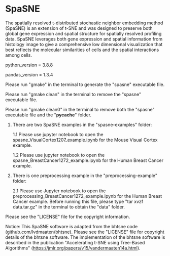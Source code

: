 # SpaSNE

The spatially resolved t-distributed stochastic neighbor embedding method (SpaSNE) is an 
extension of t-SNE and was designed to preserve both global gene expression and spatial 
structure for spatially resolved profiling data. SpaSNE leverages both gene expression 
and spatial information from histology image to give a comprehensive low dimensional 
visualization that best reflects the molecular similarities of cells and the spatial 
interactions among cells.  

python_version = 3.8.8

pandas_version = 1.3.4

Please run "gmake" in the terminal to generate the "spasne" executable file.

Please run "gmake clean" in the terminal to remove the "spasne" executable file.

Please run "gmake clean0" in the terminal to remove both the "spasne" executable
file and the "__pycache__" folder.

1. There are two SpaSNE examples in the "spasne-examples" folder:

	1.1 Please use jupyter notebook to open the 
		spasne_VisualCortex1207_example.ipynb for the Mouse Visual Cortex 
		example.

	1.2 Please use jupyter notebook to open the 
		spasne_BreastCancer1272_example.ipynb for the Human Breast Cancer 
		example.
    
2. There is one preprocessing example in the "preprocessing-example" folder:

	2.1 Please use Jupyter notebook to open the 
		preprocessing_BreastCancer1272_example.ipynb for the Human Breast Cancer 
		example. Before running this file, please type "tar xvzf data.tar.gz" in
		the terminal to obtain the "data" folder. 

Please see the "LICENSE" file for the copyright information. 

Notice: This SpaSNE software is adapted from the bhtsne code 
       (github.com/lvdmaaten/bhtsne). 
       Please see the "LICENSE" file for copyright details of the bhtsne 
       software. The implementation of the bhtsne software is described in the 
       publication "Accelerating t-SNE using Tree-Based Algorithms" 
       (https://jmlr.org/papers/v15/vandermaaten14a.html). 
